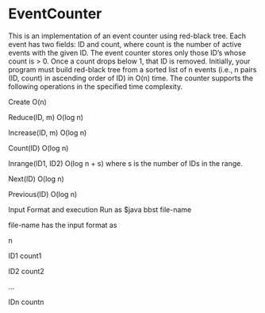 # EventCounter
This is an implementation of an event counter using red-black tree. Each event has two
fields: ID and count, where count is the number of active events with the given ID.
The event counter stores only those ID’s whose count is > 0. Once a count drops
below 1, that ID is removed. Initially, your program must build red-black tree from
a sorted list of n events (i.e., n pairs (ID, count) in ascending order of ID) in O(n)
time. The counter supports the following operations in the specified time
complexity.

Create O(n)

Reduce(ID, m) O(log n)

Increase(ID, m) O(log n)

Count(ID) O(log n)

Inrange(ID1, ID2) O(log n + s) where s is the number of IDs in the range.

Next(ID) O(log n)

Previous(ID) O(log n)

Input Format and execution
 Run as
 $java bbst file-name
 
 file-name has the input format as
 
 n
 
 ID1 count1
 
 ID2 count2
 
 ...
 
 IDn countn
 
 
 
 
